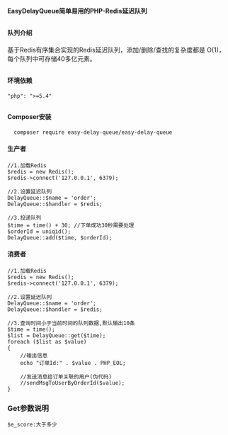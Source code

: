 <p><h4>EasyDelayQueue简单易用的PHP-Redis延迟队列</h4></p>

## <h4 style="text-align:left">  队列介绍 </h4>
<p>基于Redis有序集合实现的Redis延迟队列，添加/删除/查找的复杂度都是 O(1)，每个队列中可存储40多亿元素。</p>

## <h4 style="text-align:left">  环境依赖 </h4>
~~~
"php": ">=5.4"
~~~

## <h4>  Composer安装 </h4>

~~~
  composer require easy-delay-queue/easy-delay-queue
~~~

#### 生产者
~~~
//1.加载Redis
$redis = new Redis();
$redis->connect('127.0.0.1', 6379);

//2.设置延迟队列
DelayQueue::$name = 'order';
DelayQueue::$handler = $redis;

//3.投递队列
$time = time() + 30; //下单成功30秒需要处理
$orderId = uniqid();
DelayQueue::add($time, $orderId);
~~~

#### 消费者
~~~
//1.加载Redis
$redis = new Redis();
$redis->connect('127.0.0.1', 6379);

//2.设置延迟队列
DelayQueue::$name = 'order';
DelayQueue::$handler = $redis;

//3.查询时间小于当前时间的队列数据,默认输出10条
$time = time();
$list = DelayQueue::get($time);
foreach ($list as $value)
{
    //输出信息
    echo "订单Id:" . $value . PHP_EOL;

    //发送消息给订单关联的用户(伪代码)
    //sendMsgToUserByOrderId($value);
}
~~~
### Get参数说明
~~~
$e_score:大于多少
~~~